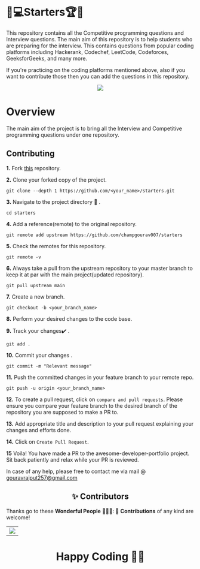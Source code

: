 # 🎯💻Starters🏆🏅

This repository contains all the Competitive programming questions and Interview questions. The main aim of this repository is to help students who are preparing for the interview. This contains questions from popular coding platforms including Hackerank, Codechef, LeetCode, Codeforces, GeeksforGeeks, and many more.

If you're practicing on the coding platforms mentioned above, also if you want to contribute those then you can add the questions in this repository.

<p align="center">
   <img src="https://readme-typing-svg.herokuapp.com?color=45ffaa&size=40&width=900&height=80&lines=Welcome-to-Starters"/>
</p> 


# Overview

The main aim of the project is to bring all the Interview and Competitive programming questions under one repository.

## Contributing

**1.**  Fork [this](https://github.com/chamgourav007/starters.git) repository.

**2.**  Clone your forked copy of the project.

```
git clone --depth 1 https://github.com/<your_name>/starters.git
```

**3.** Navigate to the project directory :file_folder: .

```
cd starters
```

**4.** Add a reference(remote) to the original repository.

```
git remote add upstream https://github.com/champgourav007/starters
```

**5.** Check the remotes for this repository.
```
git remote -v
```

**6.** Always take a pull from the upstream repository to your master branch to keep it at par with the main project(updated repository).

```
git pull upstream main
```

**7.** Create a new branch.

```
git checkout -b <your_branch_name>
```

**8.** Perform your desired changes to the code base.


**9.** Track your changes:heavy_check_mark: .

```
git add . 
```

**10.** Commit your changes .

```
git commit -m "Relevant message"
```

**11.** Push the committed changes in your feature branch to your remote repo.
```
git push -u origin <your_branch_name>
```

**12.** To create a pull request, click on `compare and pull requests`. Please ensure you compare your feature branch to the desired branch of the repository you are supposed to make a PR to.


**13.** Add appropriate title and description to your pull request explaining your changes and efforts done.


**14.** Click on `Create Pull Request`.


**15** Voila! You have made a PR to the awesome-developer-portfolio project. Sit back patiently and relax while your PR is reviewed. 

 In case of any help, please free to contact me via mail @ gouravrajput257@gmail.com
 
<h2 align=center> ✨ Contributors </h2>


Thanks go to these **Wonderful People** 👨🏻‍💻:      🚀 **Contributions** of any kind are welcome! 

<table>
	<tr>
		 <td>
  <a href="https://github.com/chamgourav007/starters/graphs/contributors">
  <img src="https://contrib.rocks/image?repo=champgourav007/starters" />
  </a>
		</td>
	</tr>
</table>

<h1 align=center>Happy Coding 👨‍💻 </h1>
